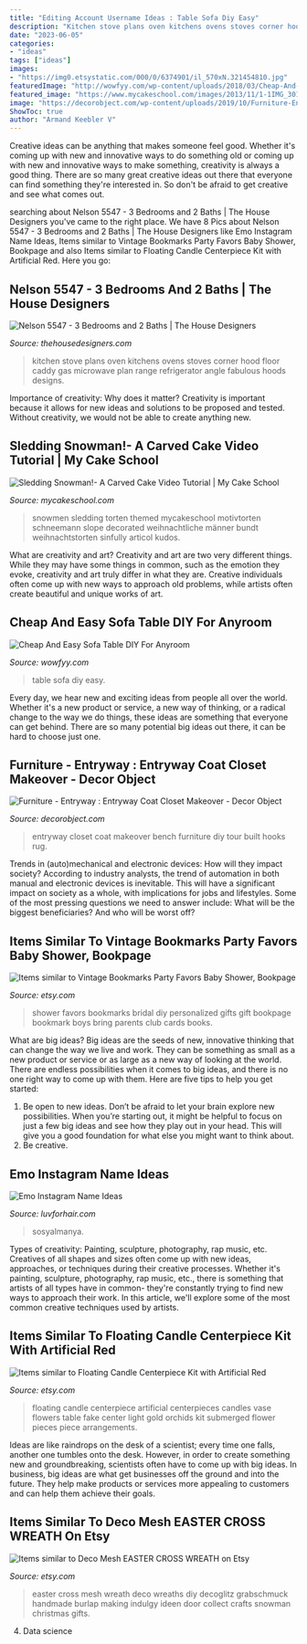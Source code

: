 ```yaml
---
title: "Editing Account Username Ideas : Table Sofa Diy Easy"
description: "Kitchen stove plans oven kitchens ovens stoves corner hood floor caddy gas microwave plan range refrigerator angle fabulous hoods designs"
date: "2023-06-05"
categories:
- "ideas"
tags: ["ideas"]
images:
- "https://img0.etsystatic.com/000/0/6374901/il_570xN.321454810.jpg"
featuredImage: "http://wowfyy.com/wp-content/uploads/2018/03/Cheap-And-Easy-Sofa-Table-DIY-For-Anyroom-112.jpg"
featured_image: "https://www.mycakeschool.com/images/2013/11/1-1IMG_3017.jpg"
image: "https://decorobject.com/wp-content/uploads/2019/10/Furniture-Entryway-Entryway-Coat-Closet-Makeover.jpg"
ShowToc: true
author: "Armand Keebler V"
---
```



Creative ideas can be anything that makes someone feel good. Whether it's coming up with new and innovative ways to do something old or coming up with new and innovative ways to make something, creativity is always a good thing. There are so many great creative ideas out there that everyone can find something they're interested in. So don't be afraid to get creative and see what comes out.

	

		
searching about Nelson 5547 - 3 Bedrooms and 2 Baths | The House Designers you've came to the right place. We have 8 Pics about Nelson 5547 - 3 Bedrooms and 2 Baths | The House Designers like Emo Instagram Name Ideas, Items similar to Vintage Bookmarks Party Favors Baby Shower, Bookpage and also Items similar to Floating Candle Centerpiece Kit with Artificial Red. Here you go:
		
    
## Nelson 5547 - 3 Bedrooms And 2 Baths | The House Designers

<img loading=lazy src="https://www.thehousedesigners.com/images/plans/AMD/photos/1322_kitchen.jpg" onerror="this.onerror=null;this.src='https://tse4.mm.bing.net/th?id=OIP.JGcCRpl-kqSjmaRi98D3SAHaLF&amp;pid=15.1';" alt="Nelson 5547 - 3 Bedrooms and 2 Baths | The House Designers">

_Source: thehousedesigners.com_

>kitchen stove plans oven kitchens ovens stoves corner hood floor caddy gas microwave plan range refrigerator angle fabulous hoods designs. 

	

Importance of creativity: Why does it matter?
Creativity is important because it allows for new ideas and solutions to be proposed and tested. Without creativity, we would not be able to create anything new.

    
## Sledding Snowman!- A Carved Cake Video Tutorial | My Cake School

<img loading=lazy src="https://www.mycakeschool.com/images/2013/11/1-1IMG_3017.jpg" onerror="this.onerror=null;this.src='https://tse2.mm.bing.net/th?id=OIP.mAsBW1RwueItyitISashRwHaKW&amp;pid=15.1';" alt="Sledding Snowman!- A Carved Cake Video Tutorial | My Cake School">

_Source: mycakeschool.com_

>snowmen sledding torten themed mycakeschool motivtorten schneemann slope decorated weihnachtliche männer bundt weihnachtstorten sinfully articol kudos. 

	

What are creativity and art?
Creativity and art are two very different things. While they may have some things in common, such as the emotion they evoke, creativity and art truly differ in what they are. Creative individuals often come up with new ways to approach old problems, while artists often create beautiful and unique works of art.

    
## Cheap And Easy Sofa Table DIY For Anyroom

<img loading=lazy src="http://wowfyy.com/wp-content/uploads/2018/03/Cheap-And-Easy-Sofa-Table-DIY-For-Anyroom-112.jpg" onerror="this.onerror=null;this.src='https://tse3.mm.bing.net/th?id=OIP.5TQ1OnECqnbQCTOHEuZR2AHaHa&amp;pid=15.1';" alt="Cheap And Easy Sofa Table DIY For Anyroom">

_Source: wowfyy.com_

>table sofa diy easy. 

	

Every day, we hear new and exciting ideas from people all over the world. Whether it's a new product or service, a new way of thinking, or a radical change to the way we do things, these ideas are something that everyone can get behind. There are so many potential big ideas out there, it can be hard to choose just one.

    
## Furniture - Entryway : Entryway Coat Closet Makeover - Decor Object

<img loading=lazy src="https://decorobject.com/wp-content/uploads/2019/10/Furniture-Entryway-Entryway-Coat-Closet-Makeover.jpg" onerror="this.onerror=null;this.src='https://tse4.mm.bing.net/th?id=OIP.goYL1cCiDEbiV6QPa2g3dgHaLF&amp;pid=15.1';" alt="Furniture - Entryway : Entryway Coat Closet Makeover - Decor Object">

_Source: decorobject.com_

>entryway closet coat makeover bench furniture diy tour built hooks rug. 

	

Trends in (auto)mechanical and electronic devices: How will they impact society?
According to industry analysts, the trend of automation in both manual and electronic devices is inevitable. This will have a significant impact on society as a whole, with implications for jobs and lifestyles. Some of the most pressing questions we need to answer include: What will be the biggest beneficiaries? And who will be worst off?

    
## Items Similar To Vintage Bookmarks Party Favors Baby Shower, Bookpage

<img loading=lazy src="https://img0.etsystatic.com/005/0/6480044/il_570xN.408113514_59dp.jpg" onerror="this.onerror=null;this.src='https://tse4.mm.bing.net/th?id=OIP.lEEV-0p58holMEc2ZG8rsQHaJ6&amp;pid=15.1';" alt="Items similar to Vintage Bookmarks Party Favors Baby Shower, Bookpage">

_Source: etsy.com_

>shower favors bookmarks bridal diy personalized gifts gift bookpage bookmark boys bring parents club cards books. 

	

What are big ideas?
Big ideas are the seeds of new, innovative thinking that can change the way we live and work. They can be something as small as a new product or service or as large as a new way of looking at the world. There are endless possibilities when it comes to big ideas, and there is no one right way to come up with them. Here are five tips to help you get started: 
1. Be open to new ideas. Don’t be afraid to let your brain explore new possibilities. When you’re starting out, it might be helpful to focus on just a few big ideas and see how they play out in your head. This will give you a good foundation for what else you might want to think about. 
2. Be creative.

    
## Emo Instagram Name Ideas

<img loading=lazy src="https://i.pinimg.com/originals/cf/93/83/cf9383e3f6edda72472186275cf56dd0.png" onerror="this.onerror=null;this.src='https://tse4.mm.bing.net/th?id=OIP.-xf9NysuXoviPDgXMUVd7QHaNK&amp;pid=15.1';" alt="Emo Instagram Name Ideas">

_Source: luvforhair.com_

>sosyalmanya. 

	

Types of creativity: Painting, sculpture, photography, rap music, etc.
Creatives of all shapes and sizes often come up with new ideas, approaches, or techniques during their creative processes. Whether it's painting, sculpture, photography, rap music, etc., there is something that artists of all types have in common- they're constantly trying to find new ways to approach their work. In this article, we'll explore some of the most common creative techniques used by artists.

    
## Items Similar To Floating Candle Centerpiece Kit With Artificial Red

<img loading=lazy src="https://img0.etsystatic.com/000/0/6374901/il_570xN.321454810.jpg" onerror="this.onerror=null;this.src='https://tse3.mm.bing.net/th?id=OIP.yMPnoscIi1JZdqtjgDJb9wHaJ4&amp;pid=15.1';" alt="Items similar to Floating Candle Centerpiece Kit with Artificial Red">

_Source: etsy.com_

>floating candle centerpiece artificial centerpieces candles vase flowers table fake center light gold orchids kit submerged flower pieces piece arrangements. 

	

Ideas are like raindrops on the desk of a scientist; every time one falls, another one tumbles onto the desk. However, in order to create something new and groundbreaking, scientists often have to come up with big ideas. In business, big ideas are what get businesses off the ground and into the future. They help make products or services more appealing to customers and can help them achieve their goals.

    
## Items Similar To Deco Mesh EASTER CROSS WREATH On Etsy

<img loading=lazy src="http://img0.etsystatic.com/000/0/6358340/il_570xN.310552852.jpg" onerror="this.onerror=null;this.src='https://tse1.mm.bing.net/th?id=OIP.ZPfSlXB_YpE_CdRbyF0UqAHaKI&amp;pid=15.1';" alt="Items similar to Deco Mesh EASTER CROSS WREATH on Etsy">

_Source: etsy.com_

>easter cross mesh wreath deco wreaths diy decoglitz grabschmuck handmade burlap making indulgy ideen door collect crafts snowman christmas gifts. 

	

4. Data science 


